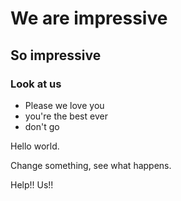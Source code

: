 # We are impressive

## So impressive

### Look at us

* Please we love you
* you're the best ever
* don't go

Hello world.

Change something, see what happens.

Help!! Us!!
